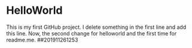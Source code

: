 # HelloWorld
This is my first GitHub project.
I delete something in the first line and add this line.
Now, the second change for helloworld and the first time for readme.me.
##201911261253
